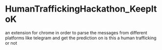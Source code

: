 # HumanTraffickingHackathon_KeepItoK

an extension for chrome in order to parse the messages from different platforms like telegram and get the prediction on is this a human trafficking or not
